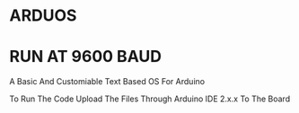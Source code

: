 # ARDUOS
# RUN AT 9600 BAUD
A Basic And Customiable Text Based OS For Arduino

To Run The Code Upload The Files Through Arduino IDE 2.x.x To The Board

